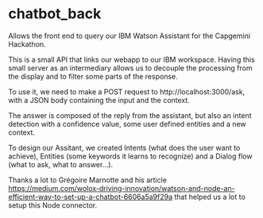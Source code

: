 # chatbot_back

Allows the front end to query our IBM Watson Assistant for the Capgemini Hackathon.

This is a small API that links our webapp to our IBM workspace. Having this small server as an intermediary allows us to decouple the processing from the display and to filter some parts of the response.

To use it, we need to make a POST request to http://localhost:3000/ask, with a JSON body containing the input and the context.

The answer is composed of the reply from the assistant, but also an intent detection with a confidence value, some user defined entities and a new context.

To design our Assitant, we created Intents (what does the user want to achieve), Entities (some keywords it learns to recognize) and a Dialog flow (what to ask, what to answer...).


Thanks a lot to Grégoire Marnotte and his article https://medium.com/wolox-driving-innovation/watson-and-node-an-efficient-way-to-set-up-a-chatbot-6606a5a9f29a that helped us a lot to setup this Node connector.
